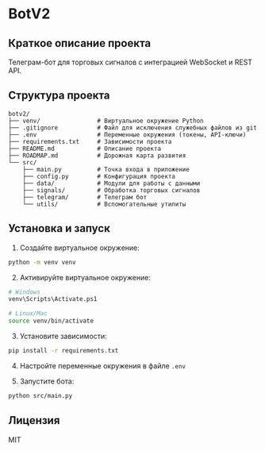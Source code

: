 # BotV2

## Краткое описание проекта

Телеграм-бот для торговых сигналов с интеграцией WebSocket и REST API.

## Структура проекта

```
botv2/
├── venv/                # Виртуальное окружение Python
├── .gitignore           # Файл для исключения служебных файлов из git
├── .env                 # Переменные окружения (токены, API-ключи)
├── requirements.txt     # Зависимости проекта
├── README.md            # Описание проекта
├── ROADMAP.md           # Дорожная карта развития
└── src/
    ├── main.py          # Точка входа в приложение
    ├── config.py        # Конфигурация проекта
    ├── data/            # Модули для работы с данными
    ├── signals/         # Обработка торговых сигналов
    ├── telegram/        # Телеграм бот
    └── utils/           # Вспомогательные утилиты
```

## Установка и запуск

1. Создайте виртуальное окружение:
```bash
python -m venv venv
```

2. Активируйте виртуальное окружение:
```bash
# Windows
venv\Scripts\Activate.ps1

# Linux/Mac
source venv/bin/activate
```

3. Установите зависимости:
```bash
pip install -r requirements.txt
```

4. Настройте переменные окружения в файле `.env`

5. Запустите бота:
```bash
python src/main.py
```

## Лицензия

MIT
